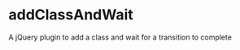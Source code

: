 addClassAndWait
===============

A jQuery plugin to add a class and wait for a transition to complete
